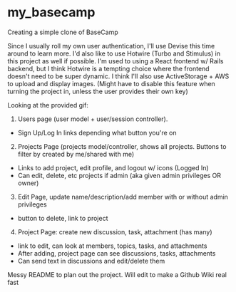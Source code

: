 # my_basecamp
Creating a simple clone of BaseCamp

Since I usually roll my own user authentication, I'll use Devise this time around to learn more.
I'd also like to use Hotwire (Turbo and Stimulus) in this project as well if possible. 
I'm used to using a React frontend w/ Rails backend, but I think Hotwire is a tempting choice where the frontend doesn't need to be super dynamic.
I think I'll also use ActiveStorage + AWS to upload and display images. (Might have to disable this feature when turning the project in, unless the user provides their own key)

Looking at the provided gif: 
1. Users page (user model + user/session controller). 
  - Sign Up/Log In links depending what button you're on
2. Projects Page (projects model/controller, shows all projects. Buttons to filter by created by me/shared with me)
  - Links to add project, edit profile, and logout w/ icons (Logged In)
  - Can edit, delete, etc projects if admin (aka given admin privileges OR owner)
3. Edit Page, update name/description/add member with or without admin privileges
  - button to delete, link to project
4. Project Page: create new discussion, task, attachment (has many)
  - link to edit, can look at members, topics, tasks, and attachments
  - After adding, project page can see discussions, tasks, attachments
  - Can send text in discussions and edit/delete them

Messy README to plan out the project. Will edit to make a Github Wiki real fast
